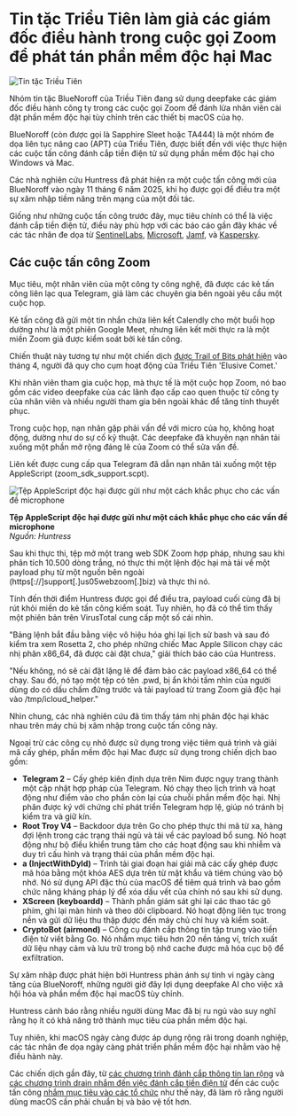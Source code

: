 # Tin tặc Triều Tiên làm giả các giám đốc điều hành trong cuộc gọi Zoom để phát tán phần mềm độc hại Mac

![Tin tặc Triều Tiên](https://www.bleepstatic.com/content/hl-images/2023/08/31/Lazarus-1.jpg)

Nhóm tin tặc BlueNoroff của Triều Tiên đang sử dụng deepfake các giám đốc điều hành công ty trong các cuộc gọi Zoom để đánh lừa nhân viên cài đặt phần mềm độc hại tùy chỉnh trên các thiết bị macOS của họ.

BlueNoroff (còn được gọi là Sapphire Sleet hoặc TA444) là một nhóm đe dọa liên tục nâng cao (APT) của Triều Tiên, được biết đến với việc thực hiện các cuộc tấn công đánh cắp tiền điện tử sử dụng phần mềm độc hại cho Windows và Mac.

Các nhà nghiên cứu Huntress đã phát hiện ra một cuộc tấn công mới của BlueNoroff vào ngày 11 tháng 6 năm 2025, khi họ được gọi để điều tra một sự xâm nhập tiềm năng trên mạng của một đối tác.

Giống như những cuộc tấn công trước đây, mục tiêu chính có thể là việc đánh cắp tiền điện tử, điều này phù hợp với các báo cáo gần đây khác về các tác nhân đe dọa từ [SentinelLabs](https://www.bleepingcomputer.com/news/security/north-korean-hackers-use-new-macos-malware-against-crypto-firms/), [Microsoft](https://www.bleepingcomputer.com/news/security/microsoft-bluenoroff-hackers-plan-new-crypto-theft-attacks/), [Jamf](https://www.bleepingcomputer.com/news/security/bluenoroff-hackers-backdoor-macs-with-new-objcshellz-malware/), và [Kaspersky](https://www.bleepingcomputer.com/news/security/bluenoroff-hackers-steal-crypto-using-fake-metamask-extension/).

## Các cuộc tấn công Zoom

Mục tiêu, một nhân viên của một công ty công nghệ, đã được các kẻ tấn công liên lạc qua Telegram, giả làm các chuyên gia bên ngoài yêu cầu một cuộc họp.

Kẻ tấn công đã gửi một tin nhắn chứa liên kết Calendly cho một buổi họp dường như là một phiên Google Meet, nhưng liên kết mời thực ra là một miền Zoom giả được kiểm soát bởi kẻ tấn công.

Chiến thuật này tương tự như một chiến dịch [được Trail of Bits phát hiện](https://www.bleepingcomputer.com/news/security/hackers-abuse-zoom-remote-control-feature-for-crypto-theft-attacks/) vào tháng 4, người đã quy cho cụm hoạt động của Triều Tiên 'Elusive Comet.'

Khi nhân viên tham gia cuộc họp, mà thực tế là một cuộc họp Zoom, nó bao gồm các video deepfake của các lãnh đạo cấp cao quen thuộc từ công ty của nhân viên và nhiều người tham gia bên ngoài khác để tăng tính thuyết phục.

Trong cuộc họp, nạn nhân gặp phải vấn đề với micro của họ, không hoạt động, dường như do sự cố kỹ thuật. Các deepfake đã khuyên nạn nhân tải xuống một phần mở rộng đáng lẽ của Zoom có thể sửa vấn đề.

Liên kết được cung cấp qua Telegram đã dẫn nạn nhân tải xuống một tệp AppleScript (zoom\_sdk\_support.scpt).

![Tệp AppleScript độc hại được gửi như một cách khắc phục cho các vấn đề microphone](https://www.bleepstatic.com/images/news/security/b/bluenoroff/fake-zoom-call/bluenoroff-apple-script.jpg)

**Tệp AppleScript độc hại được gửi như một cách khắc phục cho các vấn đề microphone**  
_Nguồn: Huntress_

Sau khi thực thi, tệp mở một trang web SDK Zoom hợp pháp, nhưng sau khi phân tích 10.500 dòng trắng, nó thực thi một lệnh độc hại mà tải về một payload phụ từ một nguồn bên ngoài (https\[://\]support\[.\]us05webzoom\[.\]biz) và thực thi nó.

Tính đến thời điểm Huntress được gọi để điều tra, payload cuối cùng đã bị rút khỏi miền do kẻ tấn công kiểm soát. Tuy nhiên, họ đã có thể tìm thấy một phiên bản trên VirusTotal cung cấp một số cái nhìn.

"Bảng lệnh bắt đầu bằng việc vô hiệu hóa ghi lại lịch sử bash và sau đó kiểm tra xem Rosetta 2, cho phép những chiếc Mac Apple Silicon chạy các nhị phân x86\_64, đã được cài đặt chưa," giải thích báo cáo của Huntress.

"Nếu không, nó sẽ cài đặt lặng lẽ để đảm bảo các payload x86\_64 có thể chạy. Sau đó, nó tạo một tệp có tên .pwd, bị ẩn khỏi tầm nhìn của người dùng do có dấu chấm đứng trước và tải payload từ trang Zoom giả độc hại vào /tmp/icloud\_helper."

Nhìn chung, các nhà nghiên cứu đã tìm thấy tám nhị phân độc hại khác nhau trên máy chủ bị xâm nhập trong cuộc tấn công này.

Ngoại trừ các công cụ nhỏ được sử dụng trong việc tiêm quá trình và giải mã cấy ghép, phần mềm độc hại Mac được sử dụng trong chiến dịch bao gồm:

* **Telegram 2** – Cấy ghép kiên định dựa trên Nim được ngụy trang thành một cập nhật hợp pháp của Telegram. Nó chạy theo lịch trình và hoạt động như điểm vào cho phần còn lại của chuỗi phần mềm độc hại. Nhị phân được ký với chứng chỉ phát triển Telegram hợp lệ, giúp nó tránh bị kiểm tra và giữ kín.
* **Root Troy V4** – Backdoor dựa trên Go cho phép thực thi mã từ xa, hàng đợi lệnh trong các trạng thái ngủ và tải về các payload bổ sung. Nó hoạt động như bộ điều khiển trung tâm cho các hoạt động sau khi nhiễm và duy trì cấu hình và trạng thái của phần mềm độc hại.
* **a (InjectWithDyld)** – Trình tải giai đoạn hai giải mã các cấy ghép được mã hóa bằng một khóa AES dựa trên từ mật khẩu và tiêm chúng vào bộ nhớ. Nó sử dụng API đặc thù của macOS để tiêm quá trình và bao gồm chức năng kháng pháp lý để xóa dấu vết của chính nó sau khi sử dụng.
* **XScreen (keyboardd)** – Thành phần giám sát ghi lại các thao tác gõ phím, ghi lại màn hình và theo dõi clipboard. Nó hoạt động liên tục trong nền và gửi dữ liệu thu thập được đến máy chủ chỉ huy và kiểm soát.
* **CryptoBot (airmond)** – Công cụ đánh cắp thông tin tập trung vào tiền điện tử viết bằng Go. Nó nhắm mục tiêu hơn 20 nền tảng ví, trích xuất dữ liệu nhạy cảm và lưu trữ trong bộ nhớ cache được mã hóa cục bộ để exfiltration.

Sự xâm nhập được phát hiện bởi Huntress phản ánh sự tinh vi ngày càng tăng của BlueNoroff, những người giờ đây lợi dụng deepfake AI cho việc xã hội hóa và phần mềm độc hại macOS tùy chỉnh.

Huntress cảnh báo rằng nhiều người dùng Mac đã bị ru ngủ vào suy nghĩ rằng họ ít có khả năng trở thành mục tiêu của phần mềm độc hại.

Tuy nhiên, khi macOS ngày càng được áp dụng rộng rãi trong doanh nghiệp, các tác nhân đe dọa ngày càng phát triển phần mềm độc hại nhằm vào hệ điều hành này.

Các chiến dịch gần đây, từ [các chương trình đánh cắp thông tin lan rộng](https://www.bleepingcomputer.com/news/security/new-frigidstealer-infostealer-infects-macs-via-fake-browser-updates/) và [các chương trình drain nhắm đến việc đánh cắp tiền điện tử](https://www.bleepingcomputer.com/news/security/grasscall-malware-campaign-drains-crypto-wallets-via-fake-job-interviews/) đến các cuộc tấn công [nhắm mục tiêu vào các tổ chức](https://www.bleepingcomputer.com/news/security/radiant-links-50-million-crypto-heist-to-north-korean-hackers/) như thế này, đã làm rõ rằng người dùng macOS cần phải chuẩn bị và bảo vệ tốt hơn.
